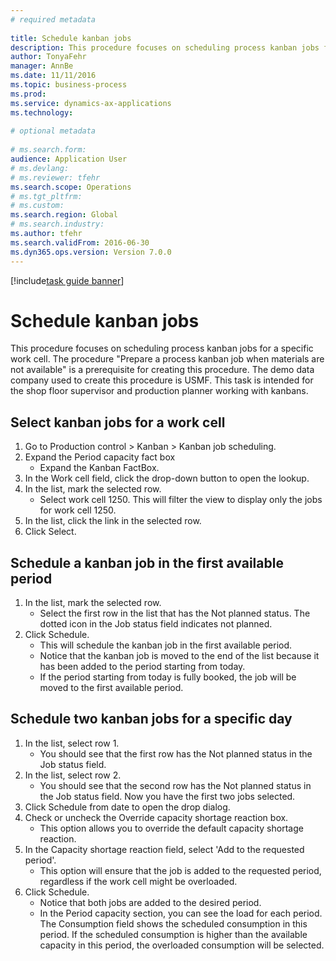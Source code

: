 ```yaml
--- 
# required metadata 
 
title: Schedule kanban jobs
description: This procedure focuses on scheduling process kanban jobs for a specific work cell. 
author: TonyaFehr 
manager: AnnBe 
ms.date: 11/11/2016
ms.topic: business-process 
ms.prod:  
ms.service: dynamics-ax-applications 
ms.technology:  
 
# optional metadata 
 
# ms.search.form:   
audience: Application User 
# ms.devlang:  
# ms.reviewer: tfehr 
ms.search.scope: Operations 
# ms.tgt_pltfrm:  
# ms.custom:  
ms.search.region: Global
# ms.search.industry: 
ms.author: tfehr 
ms.search.validFrom: 2016-06-30 
ms.dyn365.ops.version: Version 7.0.0 
---
```


[!include[task guide banner](../../includes/task-guide-banner.md)]

# Schedule kanban jobs

This procedure focuses on scheduling process kanban jobs for a specific work cell. The procedure "Prepare a process kanban job when materials are not available" is a prerequisite for creating this procedure. The demo data company used to create this procedure is USMF. This task is intended for the shop floor supervisor and production planner working with kanbans.


## Select kanban jobs for a work cell
1. Go to Production control > Kanban > Kanban job scheduling.
2. Expand the Period capacity fact box
    * Expand the Kanban FactBox.  
3. In the Work cell field, click the drop-down button to open the lookup.
4. In the list, mark the selected row.
    * Select work cell 1250. This will filter the view to display only the jobs for work cell 1250.  
5. In the list, click the link in the selected row.
6. Click Select.

## Schedule a kanban job in the first available period
1. In the list, mark the selected row.
    * Select the first row in the list that has the Not planned status. The dotted icon in the Job status field indicates not planned.  
2. Click Schedule.
    * This will schedule the kanban job in the first available period.  
    * Notice that the kanban job is moved to the end of the list because it has been added to the period starting from today.  
    * If the period starting from today is fully booked, the job will be moved to the first available period.  

## Schedule two kanban jobs for a specific day
1. In the list, select row 1.
    * You should see that the first row has the Not planned status in the Job status field.  
2. In the list, select row 2.
    * You should see that the second row has the Not planned status in the Job status field. Now you have the first two jobs selected.  
3. Click Schedule from date to open the drop dialog.
4. Check or uncheck the Override capacity shortage reaction box.
    * This option allows you to override the default capacity shortage reaction.  
5. In the Capacity shortage reaction field, select 'Add to the requested period'.
    * This option will ensure that the job is added to the requested period, regardless if the work cell might be overloaded.  
6. Click Schedule.
    * Notice that both jobs are added to the desired period.  
    * In the Period capacity section, you can see the load for each period. The Consumption field shows the scheduled consumption in this period. If the scheduled consumption is higher than the available capacity in this period, the overloaded consumption will be selected.  

